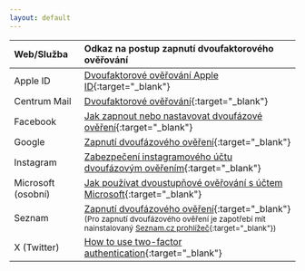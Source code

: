 ```yaml
---
layout: default
---
```


| Web/Služba | Odkaz na postup zapnutí dvoufaktorového ověřování |
|:-|:-|
| Apple ID | [Dvoufaktorové ověřování Apple ID](https://support.apple.com/cs-cz/HT204915){:target="_blank"} |
| Centrum Mail | [Dvoufaktorové ověřování](https://freemail.help.economia.cz/articles/95769-prvotni-nastaveni-2fa){:target="_blank"} |
| Facebook | [Jak zapnout nebo nastavovat dvoufázové ověření](https://www.facebook.com/help/148233965247823){:target="_blank"} |
| Google | [Zapnutí dvoufázového ověření](https://support.google.com/accounts/answer/185839?hl=cs&co=GENIE.Platform%3DAndroid){:target="_blank"} |
| Instagram | [Zabezpečení instagramového účtu dvoufázovým ověřením](https://help.instagram.com/566810106808145){:target="_blank"} |
| Microsoft (osobní) | [Jak používat dvoustupňové ověřování s účtem Microsoft](https://support.microsoft.com/cs-cz/account-billing/jak-pou%C5%BE%C3%ADvat-dvoustup%C5%88ov%C3%A9-ov%C4%9B%C5%99ov%C3%A1n%C3%AD-s-%C3%BA%C4%8Dtem-microsoft-c7910146-672f-01e9-50a0-93b4585e7eb4){:target="_blank"} |
| Seznam | [Zapnutí dvoufázového ověření](https://napoveda.seznam.cz/cz/login/zapnuti-dvoufazoveho-overeni/){:target="_blank"} <br> <small>(Pro zapnutí dvoufázového ověření je zapotřebí mít nainstalovaný [Seznam.cz prohlížeč](https://www.seznam.cz/prohlizec){:target="_blank"})</small>|
| X (Twitter) | [How to use two-factor authentication](https://help.twitter.com/en/managing-your-account/two-factor-authentication){:target="_blank"} |